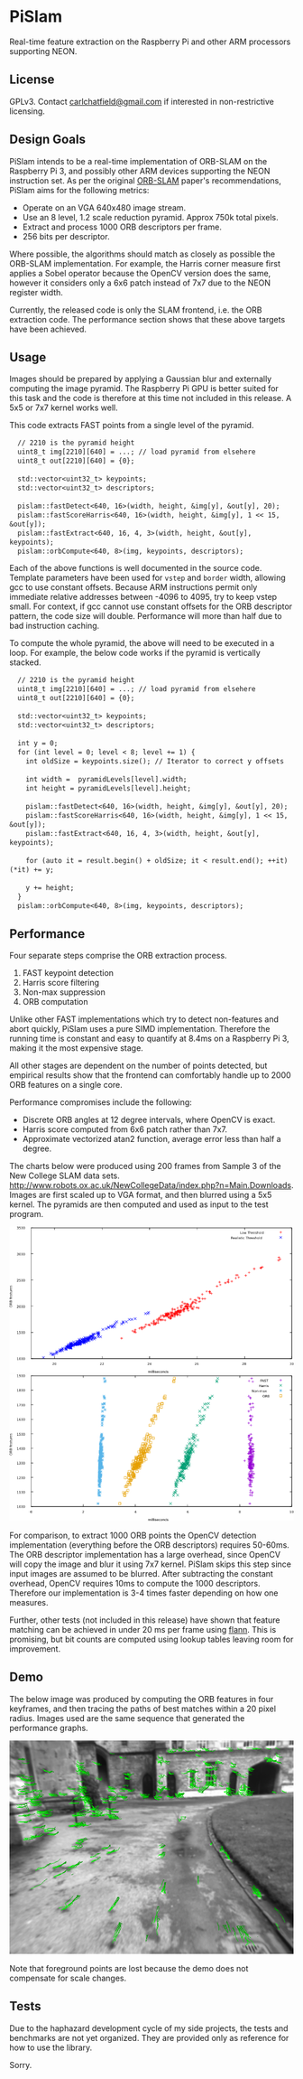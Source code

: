 PiSlam
=====

Real-time feature extraction on the Raspberry Pi and other ARM processors supporting NEON.

License
---
GPLv3. Contact carlchatfield@gmail.com if interested in non-restrictive licensing.

Design Goals
---

PiSlam intends to be a real-time implementation of ORB-SLAM on the Raspberry Pi 3, and
possibly other ARM devices supporting the NEON instruction set. As per the original
[ORB-SLAM](http://webdiis.unizar.es/~raulmur/MurMontielTardosTRO15.pdf) paper's recommendations,
PiSlam aims for the following metrics:

 * Operate on an VGA 640x480 image stream.
 * Use an 8 level, 1.2 scale reduction pyramid. Approx 750k total pixels.
 * Extract and process 1000 ORB descriptors per frame.
 * 256 bits per descriptor.

Where possible, the algorithms should match as closely as possible the ORB-SLAM implementation.
For example, the Harris corner measure first applies a Sobel operator because the OpenCV version
does the same, however it considers only a 6x6 patch instead of 7x7 due to the NEON register width.

Currently, the released code is only the SLAM frontend, i.e. the ORB extraction code.
The performance section shows that these above targets have been achieved.

Usage
---

Images should be prepared by applying a Gaussian blur and externally computing
the image pyramid. The Raspberry Pi GPU is better suited for this task and the
code is therefore at this time not included in this release. A 5x5 or 7x7 kernel
works well.

This code extracts FAST points from a single level of the pyramid.

```
  // 2210 is the pyramid height
  uint8_t img[2210][640] = ...; // load pyramid from elsehere
  uint8_t out[2210][640] = {0};

  std::vector<uint32_t> keypoints;
  std::vector<uint32_t> descriptors;

  pislam::fastDetect<640, 16>(width, height, &img[y], &out[y], 20);
  pislam::fastScoreHarris<640, 16>(width, height, &img[y], 1 << 15, &out[y]);
  pislam::fastExtract<640, 16, 4, 3>(width, height, &out[y], keypoints);
  pislam::orbCompute<640, 8>(img, keypoints, descriptors);
```

Each of the above functions is well documented in the source code. Template parameters have
been used for `vstep` and `border` width, allowing gcc to use constant
offsets. Because ARM instructions permit only immediate relative addresses between
-4096 to 4095, try to keep vstep small. For context, if gcc cannot use
constant offsets for the ORB descriptor pattern, the code size will double.
Performance will more than half due to bad instruction caching.

To compute the whole pyramid, the above will need to be executed in a loop.
For example, the below code works if the pyramid is vertically stacked.

```
  // 2210 is the pyramid height
  uint8_t img[2210][640] = ...; // load pyramid from elsehere
  uint8_t out[2210][640] = {0};

  std::vector<uint32_t> keypoints;
  std::vector<uint32_t> descriptors;

  int y = 0;
  for (int level = 0; level < 8; level += 1) {
    int oldSize = keypoints.size(); // Iterator to correct y offsets

    int width =  pyramidLevels[level].width;
    int height = pyramidLevels[level].height;

    pislam::fastDetect<640, 16>(width, height, &img[y], &out[y], 20);
    pislam::fastScoreHarris<640, 16>(width, height, &img[y], 1 << 15, &out[y]);
    pislam::fastExtract<640, 16, 4, 3>(width, height, &out[y], keypoints);

    for (auto it = result.begin() + oldSize; it < result.end(); ++it) (*it) += y;

    y += height;
  }
  pislam::orbCompute<640, 8>(img, keypoints, descriptors);
```

Performance
---

Four separate steps comprise the ORB extraction process.

 1. FAST keypoint detection
 2. Harris score filtering
 3. Non-max suppression
 4. ORB computation

Unlike other FAST implementations which try to detect non-features and abort quickly,
PiSlam uses a pure SIMD implementation. Therefore the running time is constant and
easy to quantify at 8.4ms on a Raspberry Pi 3, making it the most expensive stage.

All other stages are dependent on the number of points detected, but empirical
results show that the frontend can comfortably handle up to 2000 ORB features
on a single core.

Performance compromises include the following:

 * Discrete ORB angles at 12 degree intervals, where OpenCV is exact.
 * Harris score computed from 6x6 patch rather than 7x7.
 * Approximate vectorized atan2 function, average error less than half a degree.

The charts below were produced using 200 frames from Sample 3 of the New College SLAM data sets.
<http://www.robots.ox.ac.uk/NewCollegeData/index.php?n=Main.Downloads>. 
Images are first scaled up to VGA format, and then blurred using a 5x5 kernel.
The pyramids are then computed and used as input to the test program.

![Frame Execution Time](doc/frame_times.png?raw=true "Frame Execution Time")
![Stage Execution Time](doc/stage_times.png?raw=true "Stage Execution Time")

For comparison, to extract 1000 ORB points the OpenCV detection implementation
(everything before the ORB descriptors) requires 50-60ms.
The ORB descriptor implementation has a large overhead,
since OpenCV will copy the image and blur it using 7x7 kernel.
PiSlam skips this step since input images are assumed to be blurred.
After subtracting the constant overhead, OpenCV requires 10ms to compute the 1000 descriptors.
Therefore our implementation is 3-4 times faster depending on how one measures.

Further, other tests (not included in this release) have shown that feature matching
can be achieved in under 20 ms per frame using [flann](https://github.com/mariusmuja/flann).
This is promising, but bit counts are computed using lookup tables leaving room for
improvement.

Demo
---

The below image was produced by computing the ORB features in four keyframes, and
then tracing the paths of best matches within a 20 pixel radius.
Images used are the same sequence that generated the performance graphs.

[![Demo](doc/out005.png?raw=true)](https://www.youtube.com/watch?v=zv2aqzKjivA "ORB feature extraction demo")

Note that foreground points are lost because the demo does not compensate for scale changes.

Tests
---

Due to the haphazard development cycle of my side projects, the tests and benchmarks
are not yet organized. They are provided only as reference for how to use the library.

Sorry.
